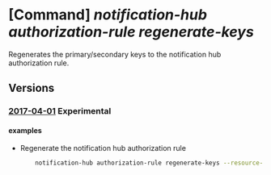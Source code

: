 # [Command] _notification-hub authorization-rule regenerate-keys_

Regenerates the primary/secondary keys to the notification hub authorization rule.

## Versions

### [2017-04-01](/Resources/mgmt-plane/L3N1YnNjcmlwdGlvbnMve30vcmVzb3VyY2Vncm91cHMve30vcHJvdmlkZXJzL21pY3Jvc29mdC5ub3RpZmljYXRpb25odWJzL25hbWVzcGFjZXMve30vbm90aWZpY2F0aW9uaHVicy97fS9hdXRob3JpemF0aW9ucnVsZXMve30vcmVnZW5lcmF0ZWtleXM=/2017-04-01.xml) **Experimental**

<!-- mgmt-plane /subscriptions/{}/resourcegroups/{}/providers/microsoft.notificationhubs/namespaces/{}/notificationhubs/{}/authorizationrules/{}/regeneratekeys 2017-04-01 -->

#### examples

- Regenerate the notification hub authorization rule
    ```bash
        notification-hub authorization-rule regenerate-keys --resource-group MyResourceGroup --namespace-name my-namespace --notification-hub-name my-hub --name DefaultListenSharedAccessSignature --policy-key "Secondary Key"
    ```
